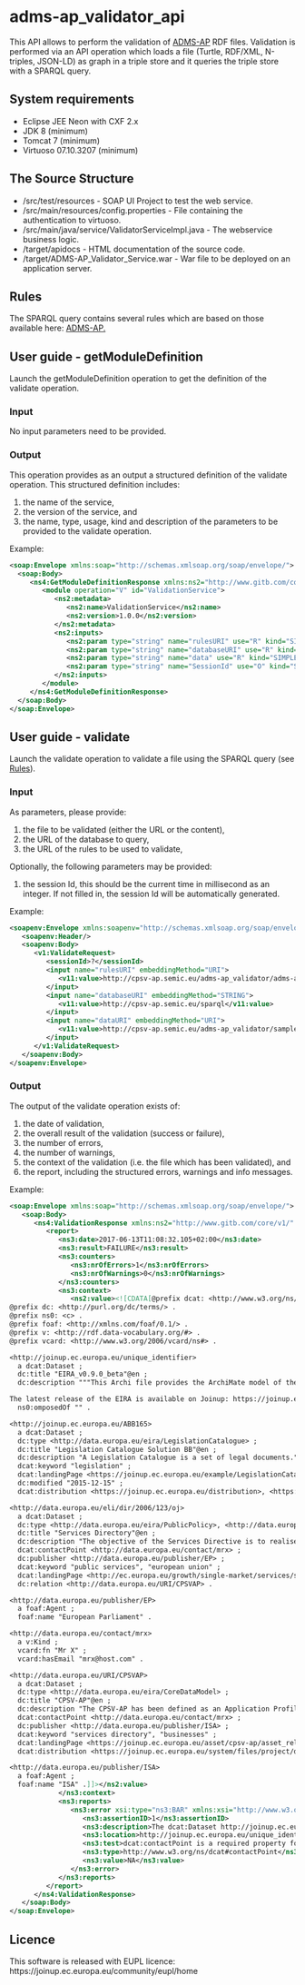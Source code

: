 # adms-ap_validator_api

This API allows to perform the validation of <a href="https://joinup.ec.europa.eu/asset/dcat_application_profile/description">ADMS-AP</a> RDF files.
Validation is performed via an API operation which loads a file (Turtle, RDF/XML, N-triples, JSON-LD) as graph in a triple store and it queries the triple store with a SPARQL query.

<h2>System requirements</h2>

* Eclipse JEE Neon with CXF 2.x 
* JDK 8 (minimum)
* Tomcat 7 (minimum)
* Virtuoso 07.10.3207 (minimum)

<h2>The Source Structure</h2>

* /src/test/resources - SOAP UI Project to test the web service.
* /src/main/resources/config.properties - File containing the authentication to virtuoso.
* /src/main/java/service/ValidatorServiceImpl.java - The webservice business logic.
* /target/apidocs - HTML documentation of the source code.
* /target/ADMS-AP_Validator_Service.war - War file to be deployed on an application server.

<h2>Rules</h2>

The SPARQL query contains several rules which are based on those available here:
<a href="https://joinup.ec.europa.eu/asset/adms/home">ADMS-AP.</a>

<h2>User guide - getModuleDefinition</h2>

Launch the getModuleDefinition operation to get the definition of the validate operation.

<h3>Input</h3>

No input parameters need to be provided.

<h3>Output</h3>

This operation provides as an output a structured definition of the validate operation.
This structured definition includes:
 <ol>
  <li>the name of the service,</li>
  <li>the version of the service, and</li>
  <li>the name, type, usage, kind and description of the parameters to be provided to the validate operation.</li>
 </ol>
 
 Example:
 
 ```xml
<soap:Envelope xmlns:soap="http://schemas.xmlsoap.org/soap/envelope/">
   <soap:Body>
      <ns4:GetModuleDefinitionResponse xmlns:ns2="http://www.gitb.com/core/v1/" xmlns:ns3="http://www.gitb.com/tr/v1/" xmlns:ns4="http://www.gitb.com/vs/v1/">
         <module operation="V" id="ValidationService">
            <ns2:metadata>
               <ns2:name>ValidationService</ns2:name>
               <ns2:version>1.0.0</ns2:version>
            </ns2:metadata>
            <ns2:inputs>
               <ns2:param type="string" name="rulesURI" use="R" kind="SIMPLE" desc="The url to the rules to be used to validate. Only embeddingMethod URI is supported."/>
               <ns2:param type="string" name="databaseURI" use="R" kind="SIMPLE" desc="The url to the database which to query. Only embeddingMethod STRING is supported."/>
               <ns2:param type="string" name="data" use="R" kind="SIMPLE" desc="The data to upload and validate. Only embeddingMethods URI and STRING are supported."/>
               <ns2:param type="string" name="SessionId" use="O" kind="SIMPLE" desc="The session ID, this should be the current time in millisecond as an integer. If not filled in, the session Id will be automatically generated."/>
            </ns2:inputs>
         </module>
      </ns4:GetModuleDefinitionResponse>
   </soap:Body>
</soap:Envelope>
 ```
  
<h2>User guide - validate</h2>

Launch the validate operation to validate a file using the SPARQL query (see [Rules](.#Rules)).

<h3>Input</h3>

As parameters, please provide:
    <ol>
    <li>the file to be validated (either the URL or the content),</li>
    <li>the URL of the database to query,</li>
    <li>the URL of the rules to be used to validate,</li>
    </ol>
    
Optionally, the following parameters may be provided:
    <ol>
    <li>the session Id, this should be the current time in millisecond as an integer. If not filled in, the session Id will be automatically generated. </li>
    </ol>

Example:

```xml
<soapenv:Envelope xmlns:soapenv="http://schemas.xmlsoap.org/soap/envelope/" xmlns:v1="http://www.gitb.com/vs/v1/" xmlns:v11="http://www.gitb.com/core/v1/">
   <soapenv:Header/>
   <soapenv:Body>
      <v1:ValidateRequest>
         <sessionId>?</sessionId>
         <input name="rulesURI" embeddingMethod="URI">
            <v11:value>http://cpsv-ap.semic.eu/adms-ap_validator/adms-ap.txt</v11:value>
         </input>
         <input name="databaseURI" embeddingMethod="STRING">
            <v11:value>http://cpsv-ap.semic.eu/sparql</v11:value>
         </input>
         <input name="dataURI" embeddingMethod="URI">
            <v11:value>http://cpsv-ap.semic.eu/adms-ap_validator/samples/sample-turtle2.ttl</v11:value>
         </input>
      </v1:ValidateRequest>
   </soapenv:Body>
</soapenv:Envelope>
```

<h3>Output</h3>

The output of the validate operation exists of:
   <ol>
   <li>the date of validation,</li>
   <li>the overall result of the validation (success or failure),</li>
   <li>the number of errors,</li>
   <li>the number of warnings,</li>
   <li>the context of the validation (i.e. the file which has been validated), and</li>
   <li>the report, including the structured errors, warnings and info messages.</li>
   </ol>

Example:

```xml
<soap:Envelope xmlns:soap="http://schemas.xmlsoap.org/soap/envelope/">
   <soap:Body>
      <ns4:ValidationResponse xmlns:ns2="http://www.gitb.com/core/v1/" xmlns:ns3="http://www.gitb.com/tr/v1/" xmlns:ns4="http://www.gitb.com/vs/v1/">
         <report>
            <ns3:date>2017-06-13T11:08:32.105+02:00</ns3:date>
            <ns3:result>FAILURE</ns3:result>
            <ns3:counters>
               <ns3:nrOfErrors>1</ns3:nrOfErrors>
               <ns3:nrOfWarnings>0</ns3:nrOfWarnings>
            </ns3:counters>
            <ns3:context>
               <ns2:value><![CDATA[@prefix dcat: <http://www.w3.org/ns/dcat#> .
@prefix dc: <http://purl.org/dc/terms/> .
@prefix ns0: <c> .
@prefix foaf: <http://xmlns.com/foaf/0.1/> .
@prefix v: <http://rdf.data-vocabulary.org/#> .
@prefix vcard: <http://www.w3.org/2006/vcard/ns#> .

<http://joinup.ec.europa.eu/unique_identifier>
  a dcat:Dataset ;
  dc:title "EIRA_v0.9.0_beta"@en ;
  dc:description """This Archi file provides the ArchiMate model of the European Interoperability Reference Architecture (EIRA). The EIRA has been developed in the context of Action 2.1 of the Interoperability Solutions for European Public Administrations (ISA) Programme. The EIRA is a reference architecture focused on the interoperability of digital public services. It is composed of the most important architecture building blocks needed to promote cross-border and cross-sector interactions between public administrations. It is based on the Service Oriented Architecture style and uses ArchiMate as a modelling notation. The EIRA implements the European Interoperability Framework (EIF) . 

The latest release of the EIRA is available on Joinup: https://joinup.ec.europa.eu/asset/eia/description"""@en ;
  ns0:omposedOf "" .

<http://joinup.ec.europa.eu/ABB165>
  a dcat:Dataset ;
  dc:type <http://data.europa.eu/eira/LegislationCatalogue> ;
  dc:title "Legislation Catalogue Solution BB"@en ;
  dc:description "A Legislation Catalogue is a set of legal documents."@en ;
  dcat:keyword "legislation" ;
  dcat:landingPage <https://joinup.ec.europa.eu/example/LegislationCatalogue> ;
  dc:modified "2015-12-15" ;
  dcat:distribution <https://joinup.ec.europa.eu/distribution>, <https://joinup.ec.europa.eu/distribution2> .

<http://data.europa.eu/eli/dir/2006/123/oj>
  a dcat:Dataset ;
  dc:type <http://data.europa.eu/eira/PublicPolicy>, <http://data.europa.eu/eira/BindingInstrument> ;
  dc:title "Services Directory"@en ;
  dc:description "The objective of the Services Directive is to realise the full potential of services markets in Europe by removing legal and administrative barriers to trade. The simplification measures introduced by the Directive have increased transparency and made it easier for businesses and consumers to provide or use services in the Single Market. The Directive was adopted in 2006 and implemented by all EU countries in 2009. The European Commission is now working with EU countries to further improve the Single Market for services."@en ;
  dcat:contactPoint <http://data.europa.eu/contact/mrx> ;
  dc:publisher <http://data.europa.eu/publisher/EP> ;
  dcat:keyword "public services", "european union" ;
  dcat:landingPage <http://ec.europa.eu/growth/single-market/services/services-directive/index_en.htm> ;
  dc:relation <http://data.europa.eu/URI/CPSVAP> .

<http://data.europa.eu/publisher/EP>
  a foaf:Agent ;
  foaf:name "European Parliament" .

<http://data.europa.eu/contact/mrx>
  a v:Kind ;
  vcard:fn "Mr X" ;
  vcard:hasEmail "mrx@host.com" .

<http://data.europa.eu/URI/CPSVAP>
  a dcat:Dataset ;
  dc:type <http://data.europa.eu/eira/CoreDataModel> ;
  dc:title "CPSV-AP"@en ;
  dc:description "The CPSV-AP has been defined as an Application Profile of the ISA² Core Public Service Vocabulary (CPSV). An Application Profile is a specification that re-uses terms from one or more base standards, adding more specificity by identifying mandatory, recommended and optional elements to be used for a particular application, as well as recommendations for controlled vocabularies to be used."@en ;
  dcat:contactPoint <http://data.europa.eu/contact/mrx> ;
  dc:publisher <http://data.europa.eu/publisher/ISA> ;
  dcat:keyword "services directory", "businesses" ;
  dcat:landingPage <https://joinup.ec.europa.eu/asset/cpsv-ap/asset_release/core-public-service-vocabulary-application-profile-v100> ;
  dcat:distribution <https://joinup.ec.europa.eu/system/files/project/d02.02_-_definition_and_development_of_a_data_model_for_description_of_the_services_related_to_kbe-v1.05.docx> .

<http://data.europa.eu/publisher/ISA>
  a foaf:Agent ;
  foaf:name "ISA" .]]></ns2:value>
            </ns3:context>
            <ns3:reports>
               <ns3:error xsi:type="ns3:BAR" xmlns:xsi="http://www.w3.org/2001/XMLSchema-instance">
                  <ns3:assertionID>1</ns3:assertionID>
                  <ns3:description>The dcat:Dataset http://joinup.ec.europa.eu/unique_identifier does not have a dcat:contactPoint property.</ns3:description>
                  <ns3:location>http://joinup.ec.europa.eu/unique_identifier</ns3:location>
                  <ns3:test>dcat:contactPoint is a required property for dcat:Dataset.</ns3:test>
                  <ns3:type>http://www.w3.org/ns/dcat#contactPoint</ns3:type>
                  <ns3:value>NA</ns3:value>
               </ns3:error>
            </ns3:reports>
         </report>
      </ns4:ValidationResponse>
   </soap:Body>
</soap:Envelope>
```

<h2>Licence</h2>
This software is released with EUPL licence: https://joinup.ec.europa.eu/community/eupl/home
